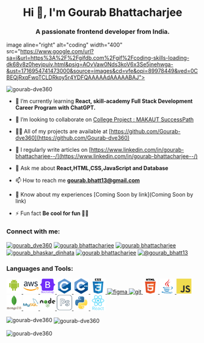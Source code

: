 <h1 align="center">Hi 👋, I'm Gourab Bhattacharjee</h1>
<h3 align="center">A passionate frontend developer from India.</h3>

image aline="right" alt="coding" width="400" src="https://www.google.com/url?sa=i&url=https%3A%2F%2Fgifdb.com%2Fgif%2Fcoding-skills-loading-dk68v8z0hevjpuiv.html&psig=AOvVaw0Nds3koV6x3Se5jnehwga-&ust=1716954741473000&source=images&cd=vfe&opi=89978449&ved=0CBEQjRxqFwoTCLDRkoy5r4YDFQAAAAAdAAAAABAJ">

<p align="left"> <img src="https://komarev.com/ghpvc/?username=gourab-dve360&label=Profile%20views&color=0e75b6&style=flat" alt="gourab-dve360" /> </p>

- 🌱 I’m currently learning **React, skill-academy Full Stack Development Career Program with ChatGPT.**

- 👯 I’m looking to collaborate on [College Project : MAKAUT SuccessPath](https://github.com/Gourab-dve360/MAKAUT-SUCCESSPATH.git)

- 👨‍💻 All of my projects are available at [https://github.com/Gourab-dve360](https://github.com/Gourab-dve360)

- 📝 I regularly write articles on [https://www.linkedin.com/in/gourab-bhattacharjee--/](https://www.linkedin.com/in/gourab-bhattacharjee--/)

- 💬 Ask me about **React,HTML,CSS,JavaScript and Database**

- 📫 How to reach me **gourab.bhatt13@gmail.com**

- 📄 Know about my experiences [Coming Soon by link](Coming Soon by link)

- ⚡ Fun fact **Be cool for fun 🥳🔥**

<h3 align="left">Connect with me:</h3>
<p align="left">
<a href="https://twitter.com/gourab_dve360" target="blank"><img align="center" src="https://raw.githubusercontent.com/rahuldkjain/github-profile-readme-generator/master/src/images/icons/Social/twitter.svg" alt="gourab_dve360" height="30" width="40" /></a>
<a href="https://linkedin.com/in/gourab bhattacharjee" target="blank"><img align="center" src="https://raw.githubusercontent.com/rahuldkjain/github-profile-readme-generator/master/src/images/icons/Social/linked-in-alt.svg" alt="gourab bhattacharjee" height="30" width="40" /></a>
<a href="https://fb.com/gourab bhattacharjee" target="blank"><img align="center" src="https://raw.githubusercontent.com/rahuldkjain/github-profile-readme-generator/master/src/images/icons/Social/facebook.svg" alt="gourab bhattacharjee" height="30" width="40" /></a>
<a href="https://instagram.com/gourab_bhaskar_dinhata" target="blank"><img align="center" src="https://raw.githubusercontent.com/rahuldkjain/github-profile-readme-generator/master/src/images/icons/Social/instagram.svg" alt="gourab_bhaskar_dinhata" height="30" width="40" /></a>
<a href="https://www.youtube.com/c/gourab bhattacharjee" target="blank"><img align="center" src="https://raw.githubusercontent.com/rahuldkjain/github-profile-readme-generator/master/src/images/icons/Social/youtube.svg" alt="gourab bhattacharjee" height="30" width="40" /></a>
<a href="https://www.hackerearth.com/@gourab_bhatt13" target="blank"><img align="center" src="https://raw.githubusercontent.com/rahuldkjain/github-profile-readme-generator/master/src/images/icons/Social/hackerearth.svg" alt="@gourab_bhatt13" height="30" width="40" /></a>
</p>

<h3 align="left">Languages and Tools:</h3>
<p align="left"> <a href="https://developer.android.com" target="_blank" rel="noreferrer"> <img src="https://raw.githubusercontent.com/devicons/devicon/master/icons/android/android-original-wordmark.svg" alt="android" width="40" height="40"/> </a> <a href="https://aws.amazon.com" target="_blank" rel="noreferrer"> <img src="https://raw.githubusercontent.com/devicons/devicon/master/icons/amazonwebservices/amazonwebservices-original-wordmark.svg" alt="aws" width="40" height="40"/> </a> <a href="https://getbootstrap.com" target="_blank" rel="noreferrer"> <img src="https://raw.githubusercontent.com/devicons/devicon/master/icons/bootstrap/bootstrap-plain-wordmark.svg" alt="bootstrap" width="40" height="40"/> </a> <a href="https://www.cprogramming.com/" target="_blank" rel="noreferrer"> <img src="https://raw.githubusercontent.com/devicons/devicon/master/icons/c/c-original.svg" alt="c" width="40" height="40"/> </a> <a href="https://www.w3schools.com/cpp/" target="_blank" rel="noreferrer"> <img src="https://raw.githubusercontent.com/devicons/devicon/master/icons/cplusplus/cplusplus-original.svg" alt="cplusplus" width="40" height="40"/> </a> <a href="https://www.w3schools.com/css/" target="_blank" rel="noreferrer"> <img src="https://raw.githubusercontent.com/devicons/devicon/master/icons/css3/css3-original-wordmark.svg" alt="css3" width="40" height="40"/> </a> <a href="https://www.figma.com/" target="_blank" rel="noreferrer"> <img src="https://www.vectorlogo.zone/logos/figma/figma-icon.svg" alt="figma" width="40" height="40"/> </a> <a href="https://git-scm.com/" target="_blank" rel="noreferrer"> <img src="https://www.vectorlogo.zone/logos/git-scm/git-scm-icon.svg" alt="git" width="40" height="40"/> </a> <a href="https://www.w3.org/html/" target="_blank" rel="noreferrer"> <img src="https://raw.githubusercontent.com/devicons/devicon/master/icons/html5/html5-original-wordmark.svg" alt="html5" width="40" height="40"/> </a> <a href="https://www.java.com" target="_blank" rel="noreferrer"> <img src="https://raw.githubusercontent.com/devicons/devicon/master/icons/java/java-original.svg" alt="java" width="40" height="40"/> </a> <a href="https://developer.mozilla.org/en-US/docs/Web/JavaScript" target="_blank" rel="noreferrer"> <img src="https://raw.githubusercontent.com/devicons/devicon/master/icons/javascript/javascript-original.svg" alt="javascript" width="40" height="40"/> </a> <a href="https://www.mongodb.com/" target="_blank" rel="noreferrer"> <img src="https://raw.githubusercontent.com/devicons/devicon/master/icons/mongodb/mongodb-original-wordmark.svg" alt="mongodb" width="40" height="40"/> </a> <a href="https://www.mysql.com/" target="_blank" rel="noreferrer"> <img src="https://raw.githubusercontent.com/devicons/devicon/master/icons/mysql/mysql-original-wordmark.svg" alt="mysql" width="40" height="40"/> </a> <a href="https://nodejs.org" target="_blank" rel="noreferrer"> <img src="https://raw.githubusercontent.com/devicons/devicon/master/icons/nodejs/nodejs-original-wordmark.svg" alt="nodejs" width="40" height="40"/> </a> <a href="https://www.photoshop.com/en" target="_blank" rel="noreferrer"> <img src="https://raw.githubusercontent.com/devicons/devicon/master/icons/photoshop/photoshop-line.svg" alt="photoshop" width="40" height="40"/> </a> <a href="https://www.python.org" target="_blank" rel="noreferrer"> <img src="https://raw.githubusercontent.com/devicons/devicon/master/icons/python/python-original.svg" alt="python" width="40" height="40"/> </a> <a href="https://reactjs.org/" target="_blank" rel="noreferrer"> <img src="https://raw.githubusercontent.com/devicons/devicon/master/icons/react/react-original-wordmark.svg" alt="react" width="40" height="40"/> </a> </p>

<p><img align="left" src="https://github-readme-stats.vercel.app/api/top-langs?username=gourab-dve360&show_icons=true&locale=en&layout=compact" alt="gourab-dve360" /></p>

<p>&nbsp;<img align="center" src="https://github-readme-stats.vercel.app/api?username=gourab-dve360&show_icons=true&locale=en" alt="gourab-dve360" /></p>

<p><img align="center" src="https://github-readme-streak-stats.herokuapp.com/?user=gourab-dve360&" alt="gourab-dve360" /></p>
